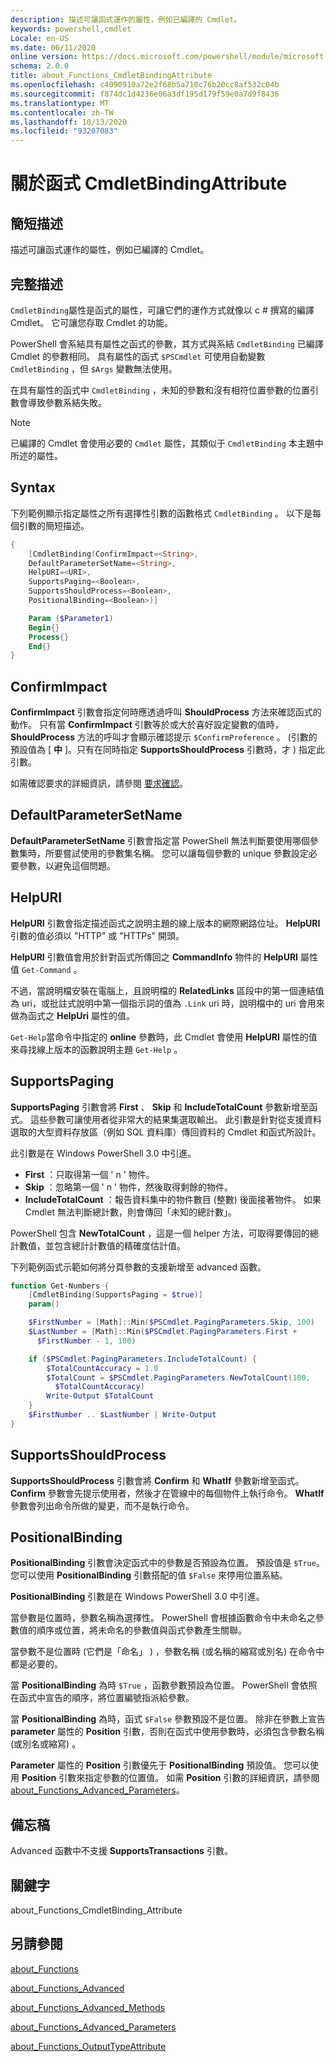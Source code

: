 ```yaml
---
description: 描述可讓函式運作的屬性，例如已編譯的 Cmdlet。
keywords: powershell,cmdlet
Locale: en-US
ms.date: 06/11/2020
online version: https://docs.microsoft.com/powershell/module/microsoft.powershell.core/about/about_functions_cmdletbindingattribute?view=powershell-6&WT.mc_id=ps-gethelp
schema: 2.0.0
title: about_Functions_CmdletBindingAttribute
ms.openlocfilehash: c4090910a72e2f68b5a710c76b20cc8af532c04b
ms.sourcegitcommit: f874dc1d4236e06a3df195d179f59e0a7d9f8436
ms.translationtype: MT
ms.contentlocale: zh-TW
ms.lasthandoff: 10/13/2020
ms.locfileid: "93207083"
---
```

# <a name="about-functions-cmdletbindingattribute"></a>關於函式 CmdletBindingAttribute

## <a name="short-description"></a>簡短描述
描述可讓函式運作的屬性，例如已編譯的 Cmdlet。

## <a name="long-description"></a>完整描述

`CmdletBinding`屬性是函式的屬性，可讓它們的運作方式就像以 c # 撰寫的編譯 Cmdlet。 它可讓您存取 Cmdlet 的功能。

PowerShell 會系結具有屬性之函式的參數，其方式與系結 `CmdletBinding` 已編譯 Cmdlet 的參數相同。 具有屬性的函式 `$PSCmdlet` 可使用自動變數 `CmdletBinding` ，但 `$Args` 變數無法使用。

在具有屬性的函式中 `CmdletBinding` ，未知的參數和沒有相符位置參數的位置引數會導致參數系結失敗。

> [!NOTE]
> 已編譯的 Cmdlet 會使用必要的 `Cmdlet` 屬性，其類似于 `CmdletBinding` 本主題中所述的屬性。

## <a name="syntax"></a>Syntax

下列範例顯示指定屬性之所有選擇性引數的函數格式 `CmdletBinding` 。 以下是每個引數的簡短描述。

```powershell
{
    [CmdletBinding(ConfirmImpact=<String>,
    DefaultParameterSetName=<String>,
    HelpURI=<URI>,
    SupportsPaging=<Boolean>,
    SupportsShouldProcess=<Boolean>,
    PositionalBinding=<Boolean>)]

    Param ($Parameter1)
    Begin{}
    Process{}
    End{}
}
```

## <a name="confirmimpact"></a>ConfirmImpact

**ConfirmImpact** 引數會指定何時應透過呼叫 **ShouldProcess** 方法來確認函式的動作。 只有當 **ConfirmImpact** 引數等於或大於喜好設定變數的值時， **ShouldProcess** 方法的呼叫才會顯示確認提示 `$ConfirmPreference` 。  (引數的預設值為 [ **中** ]。只有在同時指定 **SupportsShouldProcess** 引數時，才 ) 指定此引數。

如需確認要求的詳細資訊，請參閱 [要求確認](/powershell/scripting/developer/cmdlet/requesting-confirmation)。

## <a name="defaultparametersetname"></a>DefaultParameterSetName

**DefaultParameterSetName** 引數會指定當 PowerShell 無法判斷要使用哪個參數集時，所要嘗試使用的參數集名稱。 您可以讓每個參數的 unique 參數設定必要參數，以避免這個問題。

## <a name="helpuri"></a>HelpURI

**HelpURI** 引數會指定描述函式之說明主題的線上版本的網際網路位址。 **HelpURI** 引數的值必須以 "HTTP" 或 "HTTPs" 開頭。

**HelpURI** 引數值會用於針對函式所傳回之 **CommandInfo** 物件的 **HelpURI** 屬性值 `Get-Command` 。

不過，當說明檔安裝在電腦上，且說明檔的 **RelatedLinks** 區段中的第一個連結值為 uri，或批註式說明中第一個指示詞的值為 `.Link` uri 時，說明檔中的 uri 會用來做為函式之 **HelpUri** 屬性的值。

`Get-Help`當命令中指定的 **online** 參數時，此 Cmdlet 會使用 **HelpURI** 屬性的值來尋找線上版本的函數說明主題 `Get-Help` 。

## <a name="supportspaging"></a>SupportsPaging

**SupportsPaging** 引數會將 **First** 、 **Skip** 和 **IncludeTotalCount** 參數新增至函式。 這些參數可讓使用者從非常大的結果集選取輸出。 此引數是針對從支援資料選取的大型資料存放區（例如 SQL 資料庫）傳回資料的 Cmdlet 和函式所設計。

此引數是在 Windows PowerShell 3.0 中引進。

- **First** ：只取得第一個 ' n ' 物件。
- **Skip** ：忽略第一個 ' n ' 物件，然後取得剩餘的物件。
- **IncludeTotalCount** ：報告資料集中的物件數目 (整數) 後面接著物件。 如果 Cmdlet 無法判斷總計數，則會傳回「未知的總計數」。

PowerShell 包含 **NewTotalCount** ，這是一個 helper 方法，可取得要傳回的總計數值，並包含總計計數值的精確度估計值。

下列範例函式示範如何將分頁參數的支援新增至 advanced 函數。

```powershell
function Get-Numbers {
    [CmdletBinding(SupportsPaging = $true)]
    param()

    $FirstNumber = [Math]::Min($PSCmdlet.PagingParameters.Skip, 100)
    $LastNumber = [Math]::Min($PSCmdlet.PagingParameters.First +
      $FirstNumber - 1, 100)

    if ($PSCmdlet.PagingParameters.IncludeTotalCount) {
        $TotalCountAccuracy = 1.0
        $TotalCount = $PSCmdlet.PagingParameters.NewTotalCount(100,
          $TotalCountAccuracy)
        Write-Output $TotalCount
    }
    $FirstNumber .. $LastNumber | Write-Output
}
```

## <a name="supportsshouldprocess"></a>SupportsShouldProcess

**SupportsShouldProcess** 引數會將 **Confirm** 和 **WhatIf** 參數新增至函式。 **Confirm** 參數會先提示使用者，然後才在管線中的每個物件上執行命令。 **WhatIf** 參數會列出命令所做的變更，而不是執行命令。

## <a name="positionalbinding"></a>PositionalBinding

**PositionalBinding** 引數會決定函式中的參數是否預設為位置。 預設值是 `$True`。 您可以使用 **PositionalBinding** 引數搭配的值 `$False` 來停用位置系結。

**PositionalBinding** 引數是在 Windows PowerShell 3.0 中引進。

當參數是位置時，參數名稱為選擇性。
PowerShell 會根據函數命令中未命名之參數值的順序或位置，將未命名的參數值與函式參數產生關聯。

當參數不是位置時 (它們是「命名」 ) ，參數名稱 (或名稱的縮寫或別名) 在命令中都是必要的。

當 **PositionalBinding** 為時 `$True` ，函數參數預設為位置。 PowerShell 會依照在函式中宣告的順序，將位置編號指派給參數。

當 **PositionalBinding** 為時，函式 `$False` 參數預設不是位置。 除非在參數上宣告 **parameter** 屬性的 **Position** 引數，否則在函式中使用參數時，必須包含參數名稱 (或別名或縮寫) 。

**Parameter** 屬性的 **Position** 引數優先于 **PositionalBinding** 預設值。 您可以使用 **Position** 引數來指定參數的位置值。 如需 **Position** 引數的詳細資訊，請參閱 [about_Functions_Advanced_Parameters](about_Functions_Advanced_Parameters.md)。

## <a name="notes"></a>備忘稿

Advanced 函數中不支援 **SupportsTransactions** 引數。

## <a name="keywords"></a>關鍵字

about_Functions_CmdletBinding_Attribute

## <a name="see-also"></a>另請參閱

[about_Functions](about_Functions.md)

[about_Functions_Advanced](about_Functions_Advanced.md)

[about_Functions_Advanced_Methods](about_Functions_Advanced_Methods.md)

[about_Functions_Advanced_Parameters](about_Functions_Advanced_Parameters.md)

[about_Functions_OutputTypeAttribute](about_Functions_OutputTypeAttribute.md)
